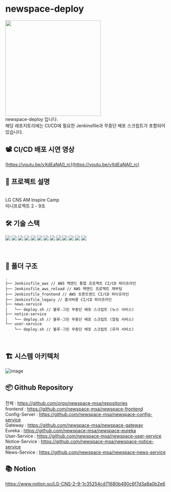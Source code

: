 # newspace-deploy
<img src="https://github.com/user-attachments/assets/04d415b7-b379-4a0b-9aba-ff1d3609db85" width="300" />

<br>
newspace-deploy 입니다.
<br>
해당 레포지토리에는 CI/CD에 필요한 Jenkinsfile과 무중단 배포 스크립트가 포함되어있습니다. 
<br>

## 📽️ CI/CD 배포 시연 영상
[https://youtu.be/yXdEaNA0_rc](https://youtu.be/yXdEaNA0_rc)

## 📍 프로젝트 설명
<br>
LG CNS AM Inspire Camp
<br>
미니프로젝트 2 - 9조

## 🛠️ 기술 스택

<img src="https://img.shields.io/badge/Spring%20Boot-6DB33F?style=for-the-badge&logo=SpringBoot&logoColor=white"> <img src="https://img.shields.io/badge/Spring%20Security-6DB33F?style=for-the-badge&logo=SpringSecurity&logoColor=white"> <img src="https://img.shields.io/badge/Gradle-02303A?style=for-the-badge&logo=Gradle&logoColor=white"> <img src="https://img.shields.io/badge/Spring%20Cloud-6DB33F?style=for-the-badge&logo=Spring&logoColor=white"> <img src="https://img.shields.io/badge/Spring%20AI-6DB33F?style=for-the-badge&logo=Spring&logoColor=white"> <img src="https://img.shields.io/badge/Spring%20WebFlux-6DB33F?style=for-the-badge&logo=SpringWebFlux&logoColor=white"> <img src="https://img.shields.io/badge/MariaDB-003545?style=for-the-badge&logo=MariaDB&logoColor=white"> <img src="https://img.shields.io/badge/Docker-2496ED?style=for-the-badge&logo=Docker&logoColor=white"> <img src="https://img.shields.io/badge/Jenkins-D24939?style=for-the-badge&logo=Jenkins&logoColor=white"> <img src="https://img.shields.io/badge/Postman-FF6C37?style=for-the-badge&logo=Postman&logoColor=white"> <img src="https://img.shields.io/badge/Swagger-85EA2D?style=for-the-badge&logo=Swagger&logoColor=white"> <img src="https://img.shields.io/badge/Notion-000000?style=for-the-badge&logo=Notion&logoColor=white"> <img src="https://img.shields.io/badge/NGINX-009639?style=for-the-badge&logo=NGINX&logoColor=white"> 

<br/>

## 📂 폴더 구조

```
.
├── Jenkinsfile_aws // AWS 백엔드 통합 프로젝트 CI/CD 파이프라인
├── Jenkinsfile_aws_reload // AWS 백엔드 프로젝트 재부팅
├── Jenkinsfile_frontend // AWS 프론트엔드 CI/CD 파이프라인
├── Jenkinsfile_legacy // 홈서버용 CI/CD 파이프라인
├── news-service
│   └── deploy.sh // 블루-그린 무중단 배포 스크립트 (뉴스 서비스)
├── notice-service
│   └── deploy.sh // 블루-그린 무중단 배포 스크립트 (알림 서비스)
└── user-service
    └── deploy.sh // 블루-그린 무중단 배포 스크립트 (유저 서비스)
```
<br/>

## 🏗️ 시스템 아키텍처
![image](https://github.com/user-attachments/assets/aadb1e74-ba18-495b-8f6b-aef3dba589f0)

## 📦 Github Repository
전체 : https://github.com/orgs/newspace-msa/repositories
<br>
frontend : https://github.com/newspace-msa/newspace-frontend
<br>
Config-Server : https://github.com/newspace-msa/newspace-config-service
<br>
Gateway : https://github.com/newspace-msa/newspace-gateway
<br>
Eureka : https://github.com/newspace-msa/newspace-eureka
<br>
User-Service : https://github.com/newspace-msa/newspace-user-service
<br>
Notice-Service : https://github.com/newspace-msa/newspace-notice-service
<br>
News-Service : https://github.com/newspace-msa/newspace-news-service

## 📚 Notion
https://www.notion.so/LG-CNS-2-9-1c35254cd71680b490c6f7d3a8a0b2e6


